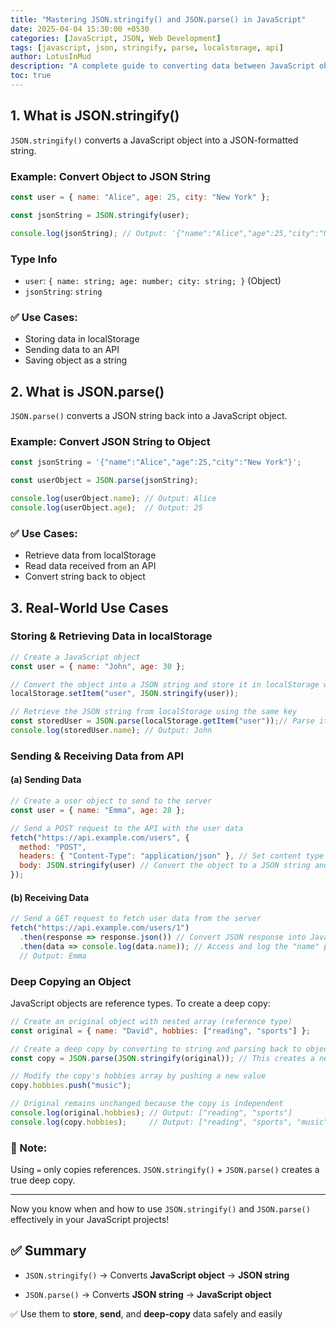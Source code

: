 ```yaml
---
title: "Mastering JSON.stringify() and JSON.parse() in JavaScript"
date: 2025-04-04 15:30:00 +0530
categories: [JavaScript, JSON, Web Development]
tags: [javascript, json, stringify, parse, localstorage, api]
author: LotusInMud
description: "A complete guide to converting data between JavaScript objects and JSON using JSON.stringify() and JSON.parse(). Includes real-world use cases and best practices."
toc: true
---
```


## 1. What is JSON.stringify()

`JSON.stringify()` converts a JavaScript object into a JSON-formatted string.

### Example: Convert Object to JSON String
```javascript
const user = { name: "Alice", age: 25, city: "New York" };

const jsonString = JSON.stringify(user);

console.log(jsonString); // Output: '{"name":"Alice","age":25,"city":"New York"}'
```

### Type Info
- `user`: `{ name: string; age: number; city: string; }` (Object)
- `jsonString`: `string`

### ✅ Use Cases:
- Storing data in localStorage
- Sending data to an API
- Saving object as a string

## 2. What is JSON.parse()

`JSON.parse()` converts a JSON string back into a JavaScript object.

### Example: Convert JSON String to Object
```javascript
const jsonString = '{"name":"Alice","age":25,"city":"New York"}';

const userObject = JSON.parse(jsonString);

console.log(userObject.name); // Output: Alice
console.log(userObject.age);  // Output: 25
```

### ✅ Use Cases:
- Retrieve data from localStorage
- Read data received from an API
- Convert string back to object

## 3. Real-World Use Cases

### Storing & Retrieving Data in localStorage
```javascript
// Create a JavaScript object
const user = { name: "John", age: 30 };

// Convert the object into a JSON string and store it in localStorage with key "user"
localStorage.setItem("user", JSON.stringify(user));

// Retrieve the JSON string from localStorage using the same key
const storedUser = JSON.parse(localStorage.getItem("user"));// Parse it back to an object
console.log(storedUser.name); // Output: John
```

### Sending & Receiving Data from API

#### (a) Sending Data
```javascript
// Create a user object to send to the server
const user = { name: "Emma", age: 28 };

// Send a POST request to the API with the user data
fetch("https://api.example.com/users", {
  method: "POST",
  headers: { "Content-Type": "application/json" }, // Set content type to JSON
  body: JSON.stringify(user) // Convert the object to a JSON string and send it as request body
});
```

#### (b) Receiving Data
```javascript
// Send a GET request to fetch user data from the server
fetch("https://api.example.com/users/1")
  .then(response => response.json()) // Convert JSON response into JavaScript object
  .then(data => console.log(data.name)); // Access and log the "name" property
  // Output: Emma
```

### Deep Copying an Object

JavaScript objects are reference types. To create a deep copy:
```javascript
// Create an original object with nested array (reference type)
const original = { name: "David", hobbies: ["reading", "sports"] };

// Create a deep copy by converting to string and parsing back to object
const copy = JSON.parse(JSON.stringify(original)); // This creates a new object with no shared reference

// Modify the copy's hobbies array by pushing a new value
copy.hobbies.push("music");

// Original remains unchanged because the copy is independent
console.log(original.hobbies); // Output: ["reading", "sports"]
console.log(copy.hobbies);     // Output: ["reading", "sports", "music"]
```

### 🔎 Note:
Using `=` only copies references. `JSON.stringify()` + `JSON.parse()` creates a true deep copy.

---

Now you know when and how to use `JSON.stringify()` and `JSON.parse()` effectively in your JavaScript projects!

## ✅ Summary

- `JSON.stringify()` → Converts **JavaScript object** → **JSON string**

- `JSON.parse()` → Converts **JSON string** → **JavaScript object**

✅ Use them to **store**, **send**, and **deep-copy** data safely and easily
